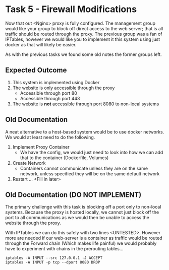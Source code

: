 # Task 5 - Firewall Modifications
Now that out \<Nginx\> proxy is fully configured. The management group would like your group to block off direct access to the web server; that is all traffic should be routed through the proxy. The previous group was a fan of IPTables, however we would like you to implement it this system using just docker as that will likely be easier.

As with the previous tasks we found some old notes the former groups left.

## Expected Outcome
1. This system is implemented using Docker  
1. The website is only accessible through the proxy
    * Accessible through port 80
    * Accessible through port 443
1. The website is **not** accessible through port 8080 to non-local systems

## Old Documentation

A neat alternative to a host-based system would be to use docker networks. We would at least need to do the following.
1. Implement Proxy Container
    * We have the config, we would just need to look into how we can add that to the container (Dockerfile, Volumes)
1. Create Network
    * Containers cannot communicate unless they are on the same network, unless specified they will be on the same default network 
1. Restart ... \<Fill in later\>

## Old Documentation (DO NOT IMPLEMENT)
The primary challenge with this task is blocking off a port only to non-local systems. Because the proxy is hosted locally, we cannot just block off the port to all communications as we would then be unable to access the website through the proxy.

With IPTables we can do this safely with two lines \<UNTESTED\>. However more are needed if our web-server is a container as traffic would be routed through the Forward chain (Which makes life painful) we would probably have to experiment with chains in the prerouting tables...
```
iptables -A INPUT --src 127.0.0.1 -J ACCEPT
iptables -A INPUT -p tcp --dport 8080 DROP
```


